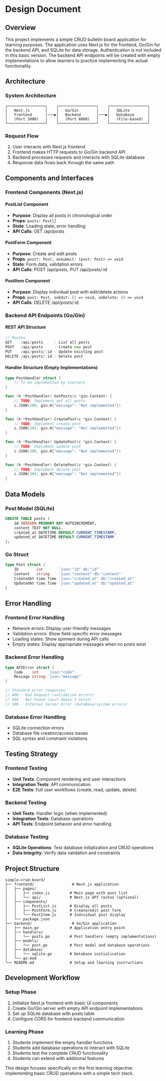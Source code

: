 # Design Document

## Overview

This project implements a simple CRUD bulletin board application for learning purposes. The application uses Next.js for the frontend, Go/Gin for the backend API, and SQLite for data storage. Authentication is not included in this basic version. The backend API endpoints will be created with empty implementations to allow learners to practice implementing the actual functionality.

## Architecture

### System Architecture

```
┌─────────────────┐    ┌─────────────────┐    ┌─────────────────┐
│   Next.js       │    │   Go/Gin        │    │   SQLite        │
│   Frontend      │───▶│   Backend       │───▶│   Database      │
│   (Port 3000)   │    │   (Port 8080)   │    │   (File-based)  │
└─────────────────┘    └─────────────────┘    └─────────────────┘
```

### Request Flow
1. User interacts with Next.js frontend
2. Frontend makes HTTP requests to Go/Gin backend API
3. Backend processes requests and interacts with SQLite database
4. Response data flows back through the same path

## Components and Interfaces

### Frontend Components (Next.js)

#### PostList Component
- **Purpose**: Display all posts in chronological order
- **Props**: `posts: Post[]`
- **State**: Loading state, error handling
- **API Calls**: GET /api/posts

#### PostForm Component
- **Purpose**: Create and edit posts
- **Props**: `post?: Post, onSubmit: (post: Post) => void`
- **State**: Form data, validation errors
- **API Calls**: POST /api/posts, PUT /api/posts/:id

#### PostItem Component
- **Purpose**: Display individual post with edit/delete actions
- **Props**: `post: Post, onEdit: () => void, onDelete: () => void`
- **API Calls**: DELETE /api/posts/:id

### Backend API Endpoints (Go/Gin)

#### REST API Structure
```go
// Routes
GET    /api/posts     - List all posts
POST   /api/posts     - Create new post
PUT    /api/posts/:id - Update existing post
DELETE /api/posts/:id - Delete post
```

#### Handler Structure (Empty Implementations)
```go
type PostHandler struct {
    // To be implemented by learners
}

func (h *PostHandler) GetPosts(c *gin.Context) {
    // TODO: Implement get all posts
    c.JSON(200, gin.H{"message": "Not implemented"})
}

func (h *PostHandler) CreatePost(c *gin.Context) {
    // TODO: Implement create post
    c.JSON(201, gin.H{"message": "Not implemented"})
}

func (h *PostHandler) UpdatePost(c *gin.Context) {
    // TODO: Implement update post
    c.JSON(200, gin.H{"message": "Not implemented"})
}

func (h *PostHandler) DeletePost(c *gin.Context) {
    // TODO: Implement delete post
    c.JSON(204, gin.H{"message": "Not implemented"})
}
```



## Data Models

### Post Model (SQLite)
```sql
CREATE TABLE posts (
    id INTEGER PRIMARY KEY AUTOINCREMENT,
    content TEXT NOT NULL,
    created_at DATETIME DEFAULT CURRENT_TIMESTAMP,
    updated_at DATETIME DEFAULT CURRENT_TIMESTAMP
);
```

### Go Struct
```go
type Post struct {
    ID        int       `json:"id" db:"id"`
    Content   string    `json:"content" db:"content"`
    CreatedAt time.Time `json:"created_at" db:"created_at"`
    UpdatedAt time.Time `json:"updated_at" db:"updated_at"`
}
```

## Error Handling

### Frontend Error Handling
- Network errors: Display user-friendly messages
- Validation errors: Show field-specific error messages
- Loading states: Show spinners during API calls
- Empty states: Display appropriate messages when no posts exist

### Backend Error Handling
```go
type APIError struct {
    Code    int    `json:"code"`
    Message string `json:"message"`
}

// Standard error responses
// 400 - Bad Request (validation errors)
// 404 - Not Found (post doesn't exist)
// 500 - Internal Server Error (database/system errors)
```

### Database Error Handling
- SQLite connection errors
- Database file creation/access issues
- SQL syntax and constraint violations

## Testing Strategy

### Frontend Testing
- **Unit Tests**: Component rendering and user interactions
- **Integration Tests**: API communication
- **E2E Tests**: Full user workflows (create, read, update, delete)

### Backend Testing
- **Unit Tests**: Handler logic (when implemented)
- **Integration Tests**: Database operations
- **API Tests**: Endpoint behavior and error handling

### Database Testing
- **SQLite Operations**: Test database initialization and CRUD operations
- **Data Integrity**: Verify data validation and constraints

## Project Structure

```
simple-crud-board/
├── frontend/                 # Next.js application
│   ├── pages/
│   │   ├── index.js         # Main page with post list
│   │   └── api/             # Next.js API routes (optional)
│   ├── components/
│   │   ├── PostList.js      # Display all posts
│   │   ├── PostForm.js      # Create/edit post form
│   │   └── PostItem.js      # Individual post display
│   └── package.json
├── backend/                  # Go/Gin application
│   ├── main.go              # Application entry point
│   ├── handlers/
│   │   └── posts.go         # Post handlers (empty implementations)
│   ├── models/
│   │   └── post.go          # Post model and database operations
│   ├── database/
│   │   └── sqlite.go        # Database initialization
│   └── go.mod
└── README.md                # Setup and learning instructions
```

## Development Workflow

### Setup Phase
1. Initialize Next.js frontend with basic UI components
2. Create Go/Gin server with empty API endpoint implementations
3. Set up SQLite database with posts table
4. Configure CORS for frontend-backend communication

### Learning Phase
1. Students implement the empty handler functions
2. Students add database operations to interact with SQLite
3. Students test the complete CRUD functionality
4. Students can extend with additional features

This design focuses specifically on the first learning objective: implementing basic CRUD operations with a simple tech stack.